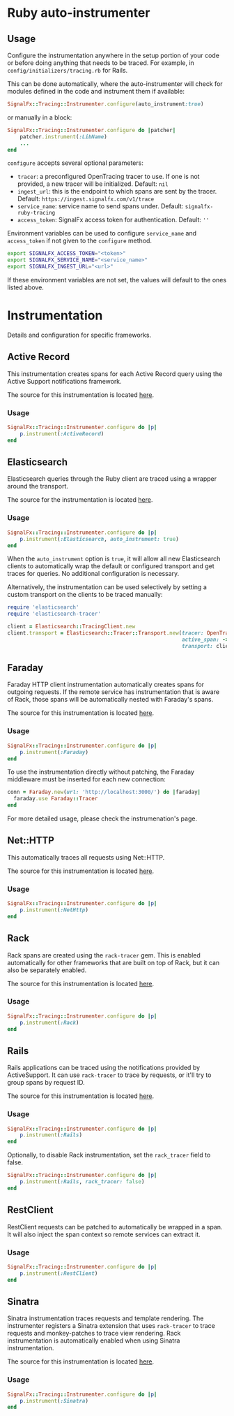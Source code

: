 # Ruby auto-instrumenter

## Usage

Configure the instrumentation anywhere in the setup portion of your code or before doing anything
that needs to be traced. For example, in `config/initializers/tracing.rb` for Rails.

This can be done automatically, where the auto-instrumenter will check for
modules defined in the code and instrument them if available:

```ruby
SignalFx::Tracing::Instrumenter.configure(auto_instrument:true)
```

or manually in a block:

```ruby
SignalFx::Tracing::Instrumenter.configure do |patcher|
    patcher.instrument(:LibName)
    ...
end
```

`configure` accepts several optional parameters:
- `tracer`: a preconfigured OpenTracing tracer to use. If one is not provided,
  a new tracer will be initialized. Default: `nil`
- `ingest_url`: this is the endpoint to which spans are sent by the tracer.
  Default: `https://ingest.signalfx.com/v1/trace`
- `service_name`: service name to send spans under.
  Default: `signalfx-ruby-tracing`
- `access_token`: SignalFx access token for authentication. Default: `''`

Environment variables can be used to configure `service_name` and `access_token`
if not given to the `configure` method.

```bash
export SIGNALFX_ACCESS_TOKEN="<token>"
export SIGNALFX_SERVICE_NAME="<service_name>"
export SIGNALFX_INGEST_URL="<url>"
```

If these environment variables are not set, the values will default to the ones
listed above.

# Instrumentation

Details and configuration for specific frameworks.

## Active Record

This instrumentation creates spans for each Active Record query using the Active
Support notifications framework.

The source for this instrumentation is located [here](https://github.com/salemove/ruby-activerecord-opentracing).

### Usage

```ruby
SignalFx::Tracing::Instrumenter.configure do |p|
    p.instrument(:ActiveRecord)
end
```

## Elasticsearch

Elasticsearch queries through the Ruby client are traced using a wrapper around
the transport.

The source for the instrumentation is located [here](https://github.com/iaintshine/ruby-elasticsearch-tracer).

### Usage

```ruby
SignalFx::Tracing::Instrumenter.configure do |p|
    p.instrument(:Elasticsearch, auto_instrument: true)
end
```

When the `auto_instrument` option is `true`, it will allow all new Elasticsearch
clients to automatically wrap the default or configured transport and get
traces for queries. No additional configuration is necessary.

Alternatively, the instrumentation can be used selectively by setting a custom
transport on the clients to be traced manually:

```ruby
require 'elasticsearch'
require 'elasticsearch-tracer'

client = Elasticsearch::TracingClient.new
client.transport = Elasticsearch::Tracer::Transport.new(tracer: OpenTracing.global_tracer,
                                                        active_span: -> { OpenTracing.global_tracer.active_span },
                                                        transport: client.transport)
```

## Faraday

Faraday HTTP client instrumentation automatically creates spans for outgoing
requests. If the remote service has instrumentation that is aware of Rack,
those spans will be automatically nested with Faraday's spans.

The source for this instrumentation is located [here](https://github.com/opentracing-contrib/ruby-faraday-tracer).

### Usage

```ruby
SignalFx::Tracing::Instrumenter.configure do |p|
    p.instrument(:Faraday)
end
```

To use the instrumentation directly without patching, the Faraday middleware
must be inserted for each new connection:
```ruby
conn = Faraday.new(url: 'http://localhost:3000/') do |faraday|
  faraday.use Faraday::Tracer
end
```

For more detailed usage, please check the instrumenation's page.

## Net::HTTP

This automatically traces all requests using Net::HTTP.

The source for this instrumentation is located [here](https://github.com/signalfx/net-http-tracer).

### Usage

```ruby
SignalFx::Tracing::Instrumenter.configure do |p|
    p.instrument(:NetHttp)
end
```

## Rack

Rack spans are created using the `rack-tracer` gem. This is enabled
automatically for other frameworks that are built on top of Rack, but it can
also be separately enabled.

The source for this instrumentation is located [here](https://github.com/opentracing-contrib/ruby-rack-tracer).

### Usage

```ruby
SignalFx::Tracing::Instrumenter.configure do |p|
    p.instrument(:Rack)
end
```

## Rails

Rails applications can be traced using the notifications provided by ActiveSupport.
It can use `rack-tracer` to trace by requests, or it'll try to group spans by
request ID.

The source for this instrumentation is located [here](https://github.com/achandras/ruby-rails-tracer).

### Usage

```ruby
SignalFx::Tracing::Instrumenter.configure do |p|
    p.instrument(:Rails)
end
```

Optionally, to disable Rack instrumentation, set the `rack_tracer` field to false.

```ruby
SignalFx::Tracing::Instrumenter.configure do |p|
    p.instrument(:Rails, rack_tracer: false)
end
```

## RestClient

RestClient requests can be patched to automatically be wrapped in a span. It
will also inject the span context so remote services can extract it.

### Usage

```ruby
SignalFx::Tracing::Instrumenter.configure do |p|
    p.instrument(:RestClient)
end
```

## Sinatra

Sinatra instrumentation traces requests and template rendering. The instrumenter
registers a Sinatra extension that uses `rack-tracer` to trace requests and
monkey-patches to trace view rendering. Rack instrumentation is automatically
enabled when using Sinatra instrumentation.

The source for this instrumentation is located [here](https://github.com/signalfx/sinatra-tracer).

### Usage

```ruby
SignalFx::Tracing::Instrumenter.configure do |p|
    p.instrument(:Sinatra)
end
```

